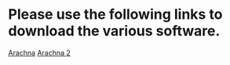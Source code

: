 # Please use the following links to download the various software.

[Arachna](https://247086.github.io/software-downloads/arachna-download.html)
[Arachna 2](https://247086.github.io/software-downloads/arachna-2-download.html)
